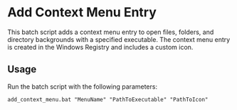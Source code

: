 # Add Context Menu Entry

This batch script adds a context menu entry to open files, folders, and directory backgrounds with a specified executable. The context menu entry is created in the Windows Registry and includes a custom icon.

## Usage

Run the batch script with the following parameters:

```batch
add_context_menu.bat "MenuName" "PathToExecutable" "PathToIcon"
